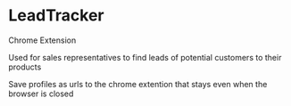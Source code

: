 # LeadTracker
Chrome Extension 

Used for sales representatives to find leads of potential customers to their products

Save profiles as urls to the chrome extention that stays even when the browser is closed